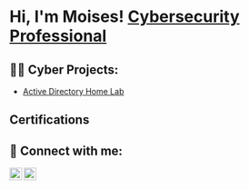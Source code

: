 <h1>Hi, I'm Moises! <a href="https://www.linkedin.com/in/moises-t-security/">Cybersecurity Professional</a>

<h2>👨‍💻 Cyber Projects:</h2>

  - [Active Directory Home Lab](https://github.com/moisestamayo/GoogleCybersecurityCertification/blob/main/README.md)
    
<h2> Certifications</h2> 

<h2> 🤳 Connect with me:</h2>

[<img align="left" alt="JoshMadakor | Twitter" width="22px" src="https://cdn.jsdelivr.net/npm/simple-icons@v3/icons/twitter.svg" />][X]
[<img align="left" alt="JoshMadakor | LinkedIn" width="22px" src="https://cdn.jsdelivr.net/npm/simple-icons@v3/icons/linkedin.svg" />][linkedin]

[X]: https://x.com/tama15252
[linkedin]: https://www.linkedin.com/in/moises-t-security/

<!--
**joshmadakor1/joshmadakor1** is a ✨ _special_ ✨ repository because its `README.md` (this file) appears on your GitHub profile.

Here are some ideas to get you started:

- 🔭 I’m currently working on ...
- 🌱 I’m currently learning ...
- 👯 I’m looking to collaborate on ...
- 🤔 I’m looking for help with ...
- 💬 Ask me about ...
- 📫 How to reach me: ...
- 😄 Pronouns: ...
- ⚡ Fun fact: ...
-->
